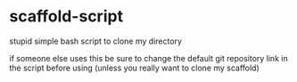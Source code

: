 # scaffold-script
stupid simple bash script to clone my directory

if someone else uses this be sure to change the default git repository link in the script before using 
(unless you really want to clone my scaffold)
